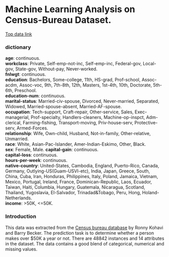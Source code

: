 # Machine Learning Analysis on Census-Bureau Dataset.

[Top data link](https://archive.ics.uci.edu/ml/datasets/census+income)

### dictionary

__age__: continuous.    
__workclass__: Private, Self-emp-not-inc, Self-emp-inc, Federal-gov, Local-gov, State-gov, Without-pay, Never-worked.   
__fnlwgt__: continuous.   
__education__: Bachelors, Some-college, 11th, HS-grad, Prof-school, Assoc-acdm, Assoc-voc, 9th, 7th-8th, 12th, Masters, 1st-4th, 10th, Doctorate, 5th-6th, Preschool.   
__education-num__: continuous.    
__marital-status__: Married-civ-spouse, Divorced, Never-married, Separated, Widowed, Married-spouse-absent, Married-AF-spouse.    
__occupation__: Tech-support, Craft-repair, Other-service, Sales, Exec-managerial, Prof-specialty, Handlers-cleaners, Machine-op-inspct, Adm-clerical, Farming-fishing, Transport-moving, Priv-house-serv, Protective-serv, Armed-Forces.   
__relationship__: Wife, Own-child, Husband, Not-in-family, Other-relative, Unmarried.   
__race__: White, Asian-Pac-Islander, Amer-Indian-Eskimo, Other, Black.    
__sex__: Female, Male.
__capital-gain__: continuous.   
__capital-loss__: continuous.   
__hours-per-week__: continuous.   
__native-country__: United-States, Cambodia, England, Puerto-Rico, Canada, Germany, Outlying-US(Guam-USVI-etc), India, Japan, Greece, South, China, Cuba, Iran, Honduras, Philippines, Italy, Poland, Jamaica, Vietnam, Mexico, Portugal, Ireland, France, Dominican-Republic, Laos, Ecuador, Taiwan, Haiti, Columbia, Hungary, Guatemala, Nicaragua, Scotland, Thailand, Yugoslavia, El-Salvador, Trinadad&Tobago, Peru, Hong, Holand-Netherlands.   
__income__: >50K, <=50K.

### Introduction
This data was extracted from the [Census bureau database](https://archive.ics.uci.edu/ml/datasets/census+income) by Ronny Kohavi and Barry Becker. The prediction task is to determine whether a person makes over $50K a year or not. There are 48842 instances and 14 attributes in the dataset. The data contains a good blend of categorical, numerical and missing values.
